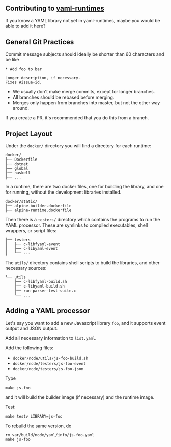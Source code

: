 ## Contributing to [yaml-runtimes](https://github.com/yaml/yaml-runtimes)

If you know a YAML library not yet in yaml-runtimes, maybe you would be able
to add it here?

## General Git Practices

Commit message subjects should ideally be shorter than 60 characters and be like
```
* Add foo to bar

Longer description, if necessary.
Fixes #issue-id.
```

* We usually don't make merge commits, except for longer branches.
* All branches should be rebased before merging.
* Merges only happen from branches into master, but not the other
  way around.

If you create a PR, it's recommended that you do this from a branch.

## Project Layout

Under the `docker/` directory you will find a directory for each runtime:

    docker/
    ├── Dockerfile
    ├── dotnet
    ├── global
    ├── haskell
    ├── ...

In a runtime, there are two docker files, one for building the library, and
one for running, without the development libraries installed.

    docker/static/
    ├── alpine-builder.dockerfile
    ├── alpine-runtime.dockerfile

Then there is a `testers/` directory which contains the programs to run the
YAML processor. These are symlinks to compiled executables, shell wrappers, or
script files:

    ├── testers
    │   ├── c-libfyaml-event
    │   ├── c-libyaml-event
    │   └── ...

The `utils/` directory contains shell scripts to build the libraries, and
other necessary sources:

    └── utils
        ├── c-libfyaml-build.sh
        ├── c-libyaml-build.sh
        ├── run-parser-test-suite.c
        └── ...

## Adding a YAML processor

Let's say you want to add a new Javascript library `foo`, and it supports
event output and JSON output.

Add all necessary information to `list.yaml`.

Add the following files:
* `docker/node/utils/js-foo-build.sh`
* `docker/node/testers/js-foo-event`
* `docker/node/testers/js-foo-json`

Type

    make js-foo

and it will build the builder image (if necessary) and the runtime image.

Test:

    make testv LIBRARY=js-foo

To rebuild the same version, do

    rm var/build/node/yaml/info/js-foo.yaml
    make js-foo
